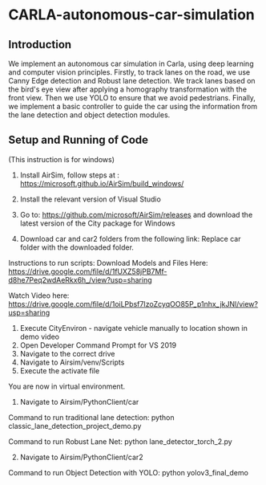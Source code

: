 # CARLA-autonomous-car-simulation

## Introduction

We implement an autonomous car simulation in Carla, using deep learning and computer vision principles. Firstly, to track lanes on the road, we use Canny Edge detection and Robust lane detection. We track lanes based on the bird's eye view after applying a homography transformation with the front view. Then we use YOLO to ensure that we avoid pedestrians. Finally, we implement a basic controller to guide the car using the information from the lane detection and object detection modules. 

## Setup and Running of Code
(This instruction is for windows)

1. Install AirSim, follow steps at : https://microsoft.github.io/AirSim/build_windows/

2. Install the relevant version of Visual Studio

3. Go to: https://github.com/microsoft/AirSim/releases and download the latest version of the City package for Windows

3. Download car and car2 folders from the following link: 
	Replace car folder with the downloaded folder.	

Instructions to run scripts: 
Download Models and Files Here: https://drive.google.com/file/d/1fUXZ58jPB7Mf-d8he7Peq2wdAeRkx6h_/view?usp=sharing

Watch Video here: https://drive.google.com/file/d/1oiLPbsf7IzoZcyqOO85P_p1nhx_jkJNl/view?usp=sharing

1. Execute CityEnviron - navigate vehicle manually to location shown in demo video
2. Open Developer Command Prompt for VS 2019
3. Navigate to the correct drive
4. Navigate to Airsim/venv/Scripts
5. Execute the activate file

You are now in virtual environment.

1. Navigate to Airsim/PythonClient/car

Command to run traditional lane detection:
python classic_lane_detection_project_demo.py


Command to run Robust Lane Net:
python lane_detector_torch_2.py

2. Navigate to Airsim/PythonClient/car2

Command to run Object Detection with YOLO:
python yolov3_final_demo

